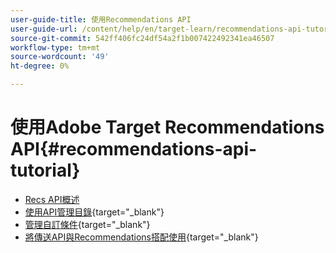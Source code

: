 ```yaml
---
user-guide-title: 使用Recommendations API
user-guide-url: /content/help/en/target-learn/recommendations-api-tutorial/recs-api-overview.html
source-git-commit: 542ff406fc24df54a2f1b007422492341ea46507
workflow-type: tm+mt
source-wordcount: '49'
ht-degree: 0%

---
```



# 使用Adobe Target Recommendations API{#recommendations-api-tutorial}

+ [Recs API概述](recs-api-overview.md)
+ [使用API管理目錄](https://experienceleague.adobe.com/docs/target-dev/developer/api/recommendations-api/manage-catalog.html){target="_blank"}
+ [管理自訂條件](https://experienceleague.adobe.com/docs/target-dev/developer/api/recommendations-api/manage-custom-criteria.html){target="_blank"}
+ [將傳送API與Recommendations搭配使用](https://experienceleague.adobe.com/docs/target-dev/developer/api/recommendations-api/fetch-recs-server-side-delivery-api.html){target="_blank"}

<!--+ [Debug API calls](6debug.md)
+ [Download the Calculated Recommendations CSV](7download-calc-recs-csv.md)-->

<!--
+ Managing your Catalog with APIs{#manage-catalog}
  + [Create and update items](manage-catalog/saveEntities.md)
  + [Delete items](manage-catalog/deleteEntities.md)
  + [Delete All Items](manage-catalog/concepts.md)
  + [Get item details](manage-catalog/base-implementation.md)
+ Managing Custom Criteria{#use-cases}
  + [Home Page](use-cases/home-page.md)
  + [Product Pages](use-cases/product-pages.md)
  + [Category Pages](use-cases/category-pages.md)
  + [Add to Cart Modals](use-cases/add-to-cart-modals.md)
  + [Cart Page](use-cases/cart-page.md)
  + [Order Confirmation Page](use-cases/order-confirmation-page.md)-->
